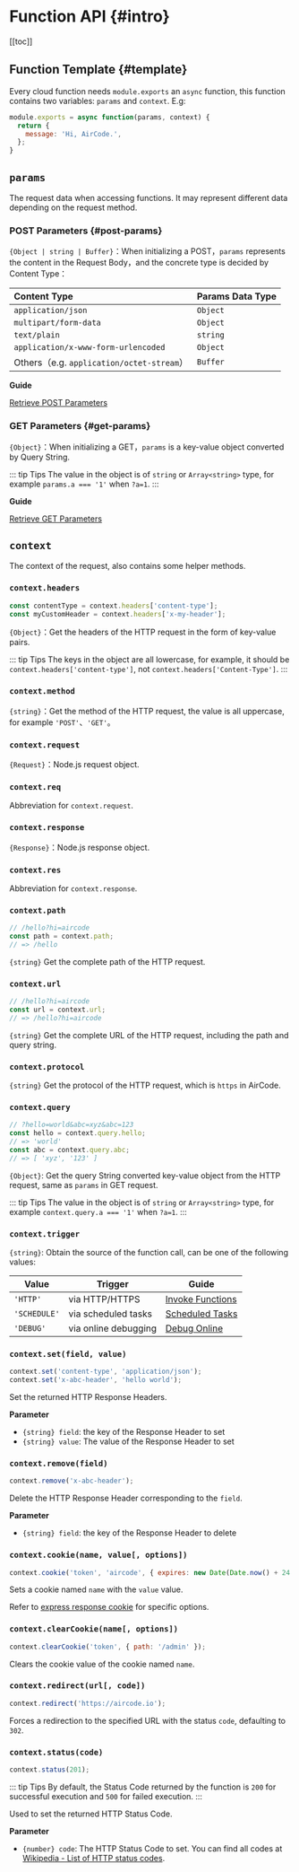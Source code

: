# Function API {#intro}

[[toc]]

## Function Template {#template}

Every cloud function needs `module.exports` an `async` function, this function contains two variables: `params` and `context`. E.g:

```js
module.exports = async function(params, context) {
  return {
    message: 'Hi, AirCode.',
  };
}
```

## `params`

The request data when accessing functions. It may represent different data depending on the request method.

### POST Parameters {#post-params}

`{Object | string | Buffer}`：When initializing a POST，`params` represents the content in the Request Body，and the concrete type is decided by Content Type：

| Content Type | Params Data Type |
| :---- | :---- |
| `application/json` | `Object` |
| `multipart/form-data` | `Object` |
| `text/plain` | `string` |
| `application/x-www-form-urlencoded` | `Object` |
| Others（e.g. `application/octet-stream`）| `Buffer` |

**Guide**

[Retrieve POST Parameters](/guide/functions/post-params)

### GET Parameters {#get-params}

`{Object}`：When initializing a GET，`params` is a key-value object converted by Query String.

::: tip Tips
The value in the object is of `string` or `Array<string>` type, for example `params.a === '1'` when `?a=1`.
:::

**Guide**

[Retrieve GET Parameters](/guide/functions/get-params)

## `context`

The context of the request, also contains some helper methods.

### `context.headers`

```js
const contentType = context.headers['content-type'];
const myCustomHeader = context.headers['x-my-header'];
```

`{Object}`：Get the headers of the HTTP request in the form of key-value pairs.

::: tip Tips
The keys in the object are all lowercase, for example, it should be `context.headers['content-type']`, not `context.headers['Content-Type']`.
:::

### `context.method`

`{string}`：Get the method of the HTTP request, the value is all uppercase, for example `'POST'`、`'GET'`。

### `context.request`

`{Request}`：Node.js request object.

### `context.req`

Abbreviation for `context.request`.

### `context.response`

`{Response}`：Node.js response object.

### `context.res`

Abbreviation for `context.response`.

### `context.path`

```js
// /hello?hi=aircode
const path = context.path;
// => /hello
```

`{string}` Get the complete path of the HTTP request.

### `context.url`

```js
// /hello?hi=aircode
const url = context.url;
// => /hello?hi=aircode
```

`{string}` Get the complete URL of the HTTP request, including the path and query string.

### `context.protocol`

`{string}` Get the protocol of the HTTP request, which is `https` in AirCode.

### `context.query`

```js
// ?hello=world&abc=xyz&abc=123
const hello = context.query.hello;
// => 'world'
const abc = context.query.abc;
// => [ 'xyz', '123' ] 
```

`{Object}`: Get the query String converted key-value object from the HTTP request, same as `params` in GET request.

::: tip Tips
The value in the object is of `string` or `Array<string>` type, for example `context.query.a === '1'` when `?a=1`.
:::

### `context.trigger`

`{string}`: Obtain the source of the function call, can be one of the following values:

| Value | Trigger | Guide |
| ---- | ---- | ---- |
| `'HTTP'` | via HTTP/HTTPS | [Invoke Functions](/guide/functions/invoke) |
| `'SCHEDULE'` | via scheduled tasks | [Scheduled Tasks](/guide/functions/scheduled-tasks) |
| `'DEBUG'` | via online debugging | [Debug Online](/guide/functions/debug) |

### `context.set(field, value)`

```js
context.set('content-type', 'application/json');
context.set('x-abc-header', 'hello world');
```

Set the returned HTTP Response Headers.

**Parameter**

- `{string} field`: the key of the Response Header to set
- `{string} value`: The value of the Response Header to set

### `context.remove(field)`

```js
context.remove('x-abc-header');
```

Delete the HTTP Response Header corresponding to the `field`.

**Parameter**

- `{string} field`: the key of the Response Header to delete

### `context.cookie(name, value[, options])`

```js
context.cookie('token', 'aircode', { expires: new Date(Date.now() + 24 * 60 * 60 * 1000), httpOnly: true });
```

Sets a cookie named `name` with the `value` value.

Refer to [express response cookie]((https://expressjs.com/en/5x/api.html#res.cookie)) for specific options.

### `context.clearCookie(name[, options])`

```js
context.clearCookie('token', { path: '/admin' });
```

Clears the cookie value of the cookie named `name`.

### `context.redirect(url[, code])`

```js
context.redirect('https://aircode.io');
```

Forces a redirection to the specified URL with the status `code`, defaulting to `302`.

### `context.status(code)`

```js
context.status(201);
```

::: tip Tips
By default, the Status Code returned by the function is `200` for successful execution and `500` for failed execution.
:::

Used to set the returned HTTP Status Code.

**Parameter**

- `{number} code`: The HTTP Status Code to set. You can find all codes at [Wikipedia - List of HTTP status codes](https://en.wikipedia.org/wiki/List_of_HTTP_status_codes).
